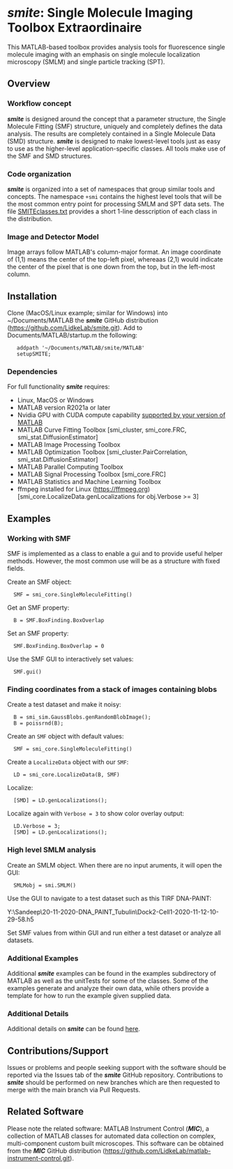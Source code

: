 # ***smite***: Single Molecule Imaging Toolbox Extraordinaire

This MATLAB-based toolbox provides analysis tools for fluorescence single molecule imaging with an emphasis on single molecule localization microscopy (SMLM) and single particle tracking (SPT).

## Overview

### Workflow concept
***smite*** is designed around the concept that a parameter structure, the Single Molecule Fitting (SMF) structure, uniquely and completely defines the data analysis.  The results are completely contained in a Single Molecule Data (SMD) structure.  ***smite*** is designed to make lowest-level tools just as easy to use as the higher-level application-specific classes.  All tools make use of the SMF and SMD structures.   

### Code organization
***smite*** is organized into a set of namespaces that group similar tools and concepts.  The namespace  `+smi`  contains the highest level tools that will be the most common entry point for processing SMLM and SPT data sets.  The file [SMITEclasses.txt](SMITEclasses.txt) provides a short 1-line desscription of each class in the distribution.

### Image and Detector Model
Image arrays follow MATLAB's column-major format.  An image coordinate of (1,1) means the center of the top-left pixel, whereaas (2,1) would indicate the center of the pixel that is one down from the top, but in the left-most column.   

## Installation
Clone (MacOS/Linux example; similar for Windows) into ~/Documents/MATLAB the ***smite*** GitHub distribution (https://github.com/LidkeLab/smite.git).  Add to Documents/MATLAB/startup.m the following:
```
   addpath '~/Documents/MATLAB/smite/MATLAB'
   setupSMITE;
```

### Dependencies
For full functionality ***smite*** requires:
- Linux, MacOS or Windows
- MATLAB version R2021a or later
- Nvidia GPU with CUDA compute capability [supported by your version of MATLAB](https://www.mathworks.com/help/parallel-computing/gpu-support-by-release.html)
- MATLAB Curve Fitting Toolbox [smi_cluster, smi_core.FRC, smi_stat.DiffusionEstimator]
- MATLAB Image Processing Toolbox
- MATLAB Optimization Toolbox [smi_cluster.PairCorrelation, smi_stat.DiffusionEstimator]
- MATLAB Parallel Computing Toolbox
- MATLAB Signal Processing Toolbox [smi_core.FRC]
- MATLAB Statistics and Machine Learning Toolbox
- ffmpeg installed for Linux (https://ffmpeg.org) [smi_core.LocalizeData.genLocalizations for obj.Verbose >= 3]

## Examples
### Working with SMF
SMF is implemented as a class to enable a gui and to provide useful helper methods.  However, the most common use will be as a structure with fixed fields.  

Create an SMF object:
```
  SMF = smi_core.SingleMoleculeFitting()
```
Get an SMF property:
```
  B = SMF.BoxFinding.BoxOverlap
```
Set an SMF property:
```
  SMF.BoxFinding.BoxOverlap = 0
```
Use the SMF GUI to interactively set values:
```
  SMF.gui()
```

### Finding coordinates from a stack of images containing blobs

Create a test dataset and make it noisy:
```
  B = smi_sim.GaussBlobs.genRandomBlobImage();
  B = poissrnd(B);
```
Create an `SMF` object with default values:
```
  SMF = smi_core.SingleMoleculeFitting()
```
Create a `LocalizeData` object with our `SMF`:
```
  LD = smi_core.LocalizeData(B, SMF)
```
Localize:
```
  [SMD] = LD.genLocalizations();
```

Localize again with `Verbose = 3` to show color overlay output:
```
  LD.Verbose = 3;
  [SMD] = LD.genLocalizations();
```

### High level SMLM analysis

Create an SMLM object.  When there are no input aruments, it will open the GUI:
```
  SMLMobj = smi.SMLM()  
```
Use the GUI to navigate to a test dataset such as this TIRF DNA-PAINT: 

Y:\Sandeep\20-11-2020-DNA_PAINT_Tubulin\Dock2-Cell1-2020-11-12-10-29-58.h5

Set SMF values from within GUI and run either a test dataset or analyze all datasets. 

### Additional Examples
Additional ***smite*** examples can be found in the examples subdirectory of MATLAB as well as the unitTests for some of the classes.  Some of the examples generate and analyze their own data, while others provide a template for how to run the example given supplied data.

### Additional Details
Additional details on ***smite*** can be found [here](doc/DetailedOverview.md).

## Contributions/Support
Issues or problems and people seeking support with the software should be reported via the Issues tab of the ***smite*** GitHub repository.  Contributions to ***smite*** should be performed on new branches which are then requested to merge with the main branch via Pull Requests.

## Related Software
Please note the related software: MATLAB Instrument Control (***MIC***), a collection of MATLAB classes for automated data collection on complex, multi-component custom built microscopes.  This software can be obtained from the ***MIC*** GitHub distribution (https://github.com/LidkeLab/matlab-instrument-control.git).
